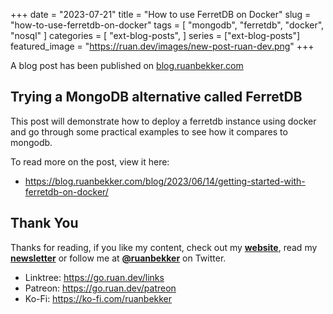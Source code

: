 +++
date = "2023-07-21"
title = "How to use FerretDB on Docker"
slug = "how-to-use-ferretdb-on-docker"
tags = [
    "mongodb",
    "ferretdb",
    "docker",
    "nosql"
]
categories = [
    "ext-blog-posts",
]
series = ["ext-blog-posts"]
featured_image = "https://ruan.dev/images/new-post-ruan-dev.png"
+++

A blog post has been published on [blog.ruanbekker.com](https://blog.ruanbekker.com/blog/2023/06/14/getting-started-with-ferretdb-on-docker/)

## Trying a MongoDB alternative called FerretDB

This post will demonstrate how to deploy a ferretdb instance using docker and go through some practical examples to see how it compares to mongodb.

To read more on the post, view it here:

- https://blog.ruanbekker.com/blog/2023/06/14/getting-started-with-ferretdb-on-docker/

## Thank You

Thanks for reading, if you like my content, check out my **[website](https://ruan.dev)**, read my **[newsletter](http://digests.ruanbekker.com/?via=ruan-dot-dev-blog)** or follow me at **[@ruanbekker](https://twitter.com/ruanbekker)** on Twitter.

- Linktree: https://go.ruan.dev/links
- Patreon: https://go.ruan.dev/patreon
- Ko-Fi: https://ko-fi.com/ruanbekker
